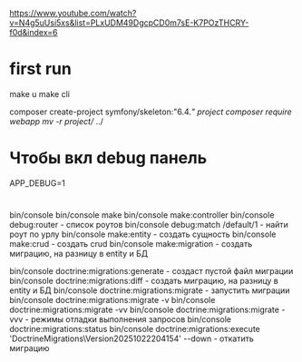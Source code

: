 https://www.youtube.com/watch?v=N4g5uUsi5xs&list=PLxUDM49DgcpCD0m7sE-K7POzTHCRY-f0d&index=6

# first run

make u
make cli

composer create-project symfony/skeleton:"6.4.*" project
composer require webapp
mv -r project/* ../

# Чтобы вкл debug панель
APP_DEBUG=1

#
bin/console
bin/console make
bin/console make:controller
bin/console debug:router - список роутов
bin/console debug:match /default/1 - найти роут по урлу
bin/console make:entity - создать сущность
bin/console make:crud - создать crud
bin/console make:migration - создать миграцию, на разницу в entity и БД

bin/console doctrine:migrations:generate - создаст пустой файл миграции
bin/console doctrine:migrations:diff - создать миграцию, на разницу в entity и БД
bin/console doctrine:migrations:migrate - запустить миграции
bin/console doctrine:migrations:migrate -v
bin/console doctrine:migrations:migrate -vv
bin/console doctrine:migrations:migrate -vvv - режимы отладки выполнения запросов
bin/console doctrine:migrations:status
bin/console doctrine:migrations:execute 'DoctrineMigrations\Version20251022204154' --down - откатить миграцию